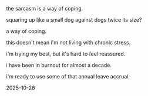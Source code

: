 the sarcasm is a way of coping.  

squaring up like a small dog against dogs twice its size?  

a way of coping.  

this doesn't mean i'm not living with chronic stress.  

i'm trying my best, but it's hard to feel reassured.  

i have been in burnout for almost a decade.  

i'm ready to use some of that annual leave accrual.  

2025-10-26  
